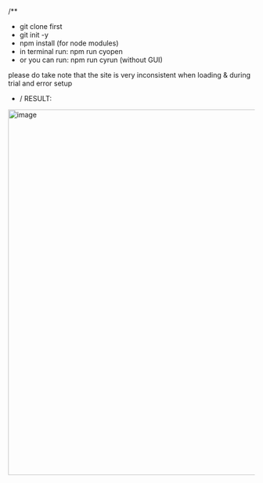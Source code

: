 /**
 * git clone first
 * git init -y
 * npm install (for node modules)
 * in terminal run: npm run cyopen 
 * or you can run: npm run cyrun (without GUI)




please do take note that the site is very inconsistent when loading & during trial and error setup
 * /
RESULT:
<img width="746" alt="image" src="https://github.com/user-attachments/assets/691af082-00d9-4ce5-8c92-8763d27a33d7">
